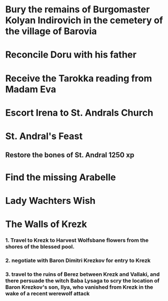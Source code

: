 # Bury the remains of Burgomaster Kolyan Indirovich in the cemetery of the village of Barovia
# Reconcile Doru with his father

# Receive the Tarokka reading from Madam Eva

# Escort Irena to St. Andrals Church

# St. Andral's Feast
## Restore the bones of St. Andral 1250 xp

# Find the missing Arabelle

# Lady Wachters Wish

# The Walls of Krezk
### 1. Travel to Krezk to Harvest Wolfsbane flowers from the shores of the blessed pool.
### 2. negotiate with Baron Dimitri Krezkov for entry to Krezk
### 3. travel to the ruins of Berez between Krezk and Vallaki, and there persuade the witch Baba Lysaga to scry the location of Baron Krezkov's son, Ilya, who vanished from Krezk in the wake of a recent werewolf attack

